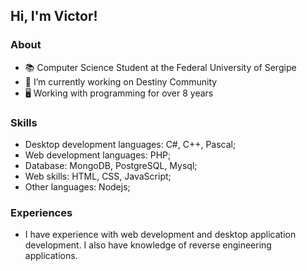 ## Hi, I'm Victor!
### About
- 📚 Computer Science Student at the Federal University of Sergipe
- 🔭 I’m currently working on Destiny Community
- 🖥️ Working with programming for over 8 years

### Skills
 - Desktop development languages: C#, C++, Pascal; 
 - Web development languages: PHP;
 - Database: MongoDB, PostgreSQL, Mysql;
 - Web skills: HTML, CSS, JavaScript;
 - Other languages: Nodejs;

### Experiences
  - I have experience with web development and desktop application development. I also have knowledge of reverse engineering applications.
